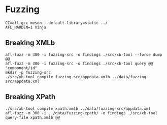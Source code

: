Fuzzing
=======

    CC=afl-gcc meson --default-library=static ../
    AFL_HARDEN=1 ninja

Breaking XMLb
-------------

    afl-fuzz -m 300 -i fuzzing-src -o findings ./src/xb-tool --force dump @@
    afl-fuzz -m 300 -i fuzzing-src -o findings ./src/xb-tool query @@ "component/id"
    mkdir -p fuzzing-src
    ./src/xb-tool compile fuzzing-src/appdata.xmlb ../data/fuzzing-src/appdata.xml

Breaking XPath
--------------

    ./src/xb-tool compile xpath.xmlb ../data/fuzzing-src/appdata.xml
    afl-fuzz -m 300 -i ../data/fuzzing-xpath/ -o findings ./src/xb-tool query-file xpath.xmlb @@
